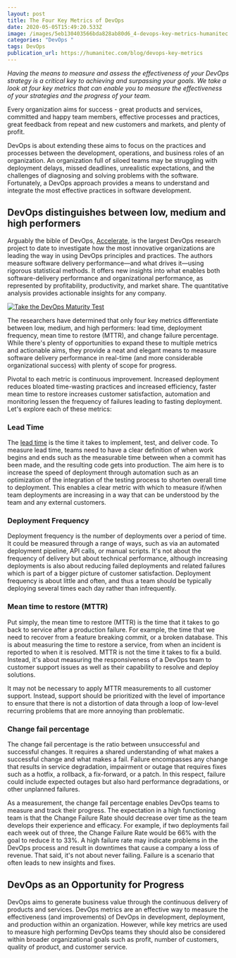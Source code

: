 ```yaml
---
layout: post
title: The Four Key Metrics of DevOps
date: 2020-05-05T15:49:20.533Z
image: /images/5eb130403566bda828ab80d6_4-devops-key-metrics-humanitec.png
categories: "DevOps "
tags: DevOps
publication_url: https://humanitec.com/blog/devops-key-metrics
---
```

*Having the means to measure and assess the effectiveness of your DevOps strategy is a critical key to achieving and surpassing your goals. We take a look at four key metrics that can enable you to measure the effectiveness of your strategies and the progress of your team.*

Every organization aims for success - great products and services, committed and happy team members, effective processes and practices, great feedback from repeat and new customers and markets, and plenty of profit.

DevOps is about extending these aims to focus on the practices and processes between the development, operations, and business roles of an organization. An organization full of siloed teams may be struggling with deployment delays, missed deadlines, unrealistic expectations, and the challenges of diagnosing and solving problems with the software. Fortunately, a DevOps approach provides a means to understand and integrate the most effective practices in software development.

## DevOps distinguishes between low, medium and high performers

Arguably the bible of DevOps, [Accelerate](https://itrevolution.com/book/accelerate/), is the largest DevOps research project to date to investigate how the most innovative organizations are leading the way in using DevOps principles and practices. The authors measure software delivery performance—and what drives it—using rigorous statistical methods. It offers new insights into what enables both software-delivery performance and organizational performance, as represented by profitability, productivity, and market share. The quantitative analysis provides actionable insights for any company.

[![Take the DevOps Maturity Test](https://no-cache.hubspot.com/cta/default/5890440/68850f86-c19a-47a1-b6b7-0eb3e291015c.png)](https://cta-redirect.hubspot.com/cta/redirect/5890440/68850f86-c19a-47a1-b6b7-0eb3e291015c)

The researchers have determined that only four key metrics differentiate between low, medium, and high performers: lead time, deployment frequency, mean time to restore (MTTR), and change failure percentage. While there's plenty of opportunities to expand these to multiple metrics and actionable aims, they provide a neat and elegant means to measure software delivery performance in real-time (and more considerable organizational success) with plenty of scope for progress. 

Pivotal to each metric is continuous improvement. Increased deployment reduces bloated time-wasting practices and increased efficiency, faster mean time to restore increases customer satisfaction, automation and monitoring lessen the frequency of failures leading to fasting deployment. Let's explore each of these metrics:

### Lead Time

The [lead time](https://humanitec.com/blog/lead-time-a-key-metric-in-devops) is the time it takes to implement, test, and deliver code. To measure lead time, teams need to have a clear definition of when work begins and ends such as the measurable time between when a commit has been made, and the resulting code gets into production. The aim here is to increase the speed of deployment through automation such as an optimization of the integration of the testing process to shorten overall time to deployment. This enables a clear metric with which to measure if/when team deployments are increasing in a way that can be understood by the team and any external customers. 

### Deployment Frequency

Deployment frequency is the number of deployments over a period of time. It could be measured through a range of ways, such as via an automated deployment pipeline, API calls, or manual scripts. It's not about the frequency of delivery but about technical performance, although increasing deployments is also about reducing failed deployments and related failures which is part of a bigger picture of customer satisfaction. Deployment frequency is about little and often, and thus a team should be typically deploying several times each day rather than infrequently.

### Mean time to restore (MTTR)

Put simply, the mean time to restore (MTTR) is the time that it takes to go back to service after a production failure. For example, the time that we need to recover from a feature breaking commit, or a broken database. This is about measuring the time to restore a service, from when an incident is reported to when it is resolved. MTTR is not the time it takes to fix a build. Instead, it's about measuring the responsiveness of a DevOps team to customer support issues as well as their capability to resolve and deploy solutions.

It may not be necessary to apply MTTR measurements to all customer support. Instead, support should be prioritized with the level of importance to ensure that there is not a distortion of data through a loop of low-level recurring problems that are more annoying than problematic.

### Change fail percentage

The change fail percentage is the ratio between unsuccessful and successful changes. It requires a shared understanding of what makes a successful change and what makes a fail. Failure encompasses any change that results in service degradation, impairment or outage that requires fixes such as a hotfix, a rollback, a fix-forward, or a patch. In this respect, failure could include expected outages but also hard performance degradations, or other unplanned failures.

As a measurement, the change fail percentage enables DevOps teams to measure and track their progress. The expectation in a high functioning team is that the Change Failure Rate should decrease over time as the team develops their experience and efficacy. For example, if two deployments fail each week out of three, the Change Failure Rate would be 66% with the goal to reduce it to 33%. A high failure rate may indicate problems in the DevOps process and result in downtimes that cause a company a loss of revenue. That said, it's not about never failing. Failure is a scenario that often leads to new insights and fixes. 

## DevOps as an Opportunity for Progress

DevOps aims to generate business value through the continuous delivery of products and services. DevOps metrics are an effective way to measure the effectiveness (and improvements) of DevOps in development, deployment, and production within an organization. However, while key metrics are used to measure high performing DevOps teams they should also be considered within broader organizational goals such as profit, number of customers, quality of product, and customer service.
